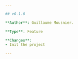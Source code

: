 ```yaml
---

## v0.1.0

**Author**: Guillaume Mousnier.

**Type**: Feature

**Changes**:
- Init the project

---
```

